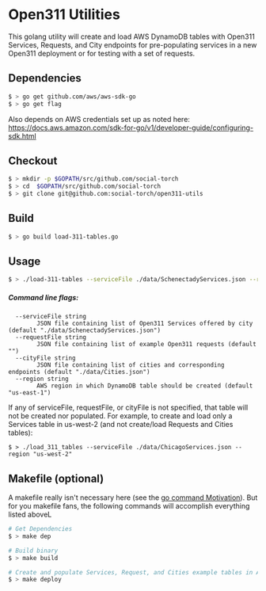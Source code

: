 # Open311 Utilities
This golang utility will create and load AWS DynamoDB tables with Open311 Services, Requests, and City endpoints
for pre-populating services in a new Open311 deployment or for testing with a set of requests.



## Dependencies
```bash
$ > go get github.com/aws/aws-sdk-go
$ > go get flag
```
Also depends on AWS credentials set up as noted here:
     https://docs.aws.amazon.com/sdk-for-go/v1/developer-guide/configuring-sdk.html


## Checkout
```bash
$ > mkdir -p $GOPATH/src/github.com/social-torch
$ > cd  $GOPATH/src/github.com/social-torch
$ > git clone git@github.com:social-torch/open311-utils
```
## Build
```bash
$ > go build load-311-tables.go 
```

## Usage
```bash
$ > ./load-311-tables --serviceFile ./data/SchenectadyServices.json --requestFile ./data/SchenectadyRequests.json --cityFile ./data/Cities.json --region "us-east-1"
```

##### Command line flags:
```  
  --serviceFile string
    	JSON file containing list of Open311 Services offered by city (default "./data/SchenectadyServices.json")
  --requestFile string
    	JSON file containing list of example Open311 requests (default "")
  --cityFile string
    	JSON file containing list of cities and corresponding endpoints (default "./data/Cities.json")
  --region string
    	AWS region in which DynamoDB table should be created (default "us-east-1")
```
If any of serviceFile, requestFile, or cityFile is not specified, that table will not be created nor populated.
For example, to create and load only a Services table in us-west-2 (and not create/load Requests and Cities tables):
```
$ > ./load_311_tables --serviceFile ./data/ChicagoServices.json --region "us-west-2"
```

## Makefile (optional)
A makefile really isn't necessary here (see the [go command Motivation](https://golang.org/doc/articles/go_command.html)).
But for you makefile fans, the following commands will accomplish everything listed aboveL
```bash
# Get Dependencies
$ > make dep

# Build binary
$ > make build

# Create and populate Services, Request, and Cities example tables in AWS
$ > make deploy
```


